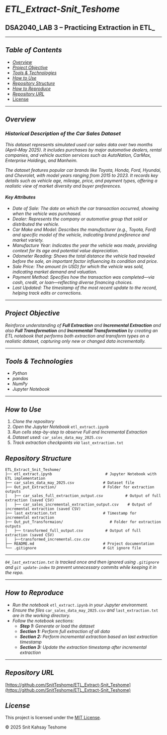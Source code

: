 # *ETL_Extract-Snit_Teshome*  
## **DSA2040_LAB 3 – Practicing Extraction in ETL_**

---

## *Table of Contents*  
- *[Overview](#overview)*  
- *[Project Objective](#project-objective)*  
- *[Tools & Technologies](#tools--technologies)*  
- *[How to Use](#how-to-use)*  
- *[Repository Structure](#repository-structure)* 
- *[How to Reproduce](#how-to-reproduce)*  
- *[Repository URL](#repository-url)*  
- [License](#license)

---

## *Overview*

### *Historical Description of the Car Sales Dataset*

*This dataset represents simulated used car sales data over two months (April–May 2025). It includes purchases by major automotive dealers, rental companies, and vehicle auction services such as AutoNation, CarMax, Enterprise Holdings, and Manheim.*

*The dataset features popular car brands like Toyota, Honda, Ford, Hyundai, and Chevrolet, with model years ranging from 2015 to 2023. It records key details such as vehicle age, mileage, price, and payment types, offering a realistic view of market diversity and buyer preferences.*

#### *Key Attributes*

- *Date of Sale:* *The date on which the car transaction occurred, showing when the vehicle was purchased.*  
- *Dealer:* *Represents the company or automotive group that sold or distributed the vehicle.*  
- *Car Make and Model:* *Describes the manufacturer (e.g., Toyota, Ford) and specific model of the vehicle, indicating brand preference and market variety.*  
- *Manufacture Year:* *Indicates the year the vehicle was made, providing context for its age and potential value depreciation.*  
- *Odometer Reading:* *Shows the total distance the vehicle had traveled before the sale, an important factor influencing its condition and price.*  
- *Sale Price:* *The amount (in USD) for which the vehicle was sold, indicating market demand and valuation.*  
- *Payment Method:* *Specifies how the transaction was completed—via cash, credit, or loan—reflecting diverse financing choices.*  
- *Last Updated:* *The timestamp of the most recent update to the record, helping track edits or corrections.*

---

## *Project Objective*

*Reinforce understanding of **Full Extraction** and **Incremental Extraction**  and also  **Full Transformation** and **Incremental Transformation** by creating an ETL notebook that performs both extraction and transform types on a realistic dataset, capturing only new or changed data incrementally.*

---

## *Tools & Technologies*
- *Python*  
- *pandas*  
- *NumPy*  
- *Jupyter Notebook*  

---

## *How to Use*

1. *Clone the repository*  
2. *Open the Jupyter Notebook* `etl_extract.ipynb`  
3. *Run cells step-by-step to observe Full and Incremental Extraction*  
4. *Dataset used:* `car_sales_data_may_2025.csv`  
5. *Track extraction checkpoints via* `last_extraction.txt`


## *Repository Structure*

```plaintext
ETL_Extract_Snit_Teshome/
├── etl_extract.ipynb                        # Jupyter Notebook with ETL implementation
├── car_sales_data_may_2025.csv             # Dataset file
├── Out_put_Extraction/                     # Folder for extraction outputs
│   ├── car_sales_full_extraction_output.csv          # Output of full extraction (saved CSV)
│   ├── car_sales_incremental_extraction_output.csv    # Output of incremental extraction (saved CSV)
├── last_extraction.txt                     # Timestamp for incremental extraction
├── Out_put_Transformaion/                     # Folder for extraction outputs
│   ├── transformed_full_output.csv          # Output of full extraction (saved CSV)
│   ├──transformed_incremental.csv.csv
├── README.md                               # Project documentation
└── .gitignore                              # Git ignore file

```
---
 *`04_last_extraction.txt` is tracked once and then ignored using `.gitignore` and `git update-index` to prevent unnecessary commits while keeping it in the repo.*

---


## *How to Reproduce*

- *Run the notebook* `etl_extract.ipynb` *in your Jupyter environment.*  
- *Ensure the files* `car_sales_data_may_2025.csv` *and* `last_extraction.txt` *are in the working directory.*  
- *Follow the notebook sections:*  
  - ***Step 1:*** *Generate or load the dataset*  
  - ***Section 1:*** *Perform full extraction of all data*  
  - ***Section 2:*** *Perform incremental extraction based on last extraction timestamp*  
  - ***Section 3:*** *Update the extraction timestamp after incremental extraction*  
---
## *Repository URL*

[https://github.com/SnitTeshome/ETL_Extract-Snit_Teshome](https://github.com/SnitTeshome/ETL_Extract-Snit_Teshome)

## *License*

This project is licensed under the [MIT License](https://github.com/SnitTeshome/ETL_Extract-Snit_Teshome?tab=MIT-1-ov-file).

© 2025 Snit Kahsay Teshome